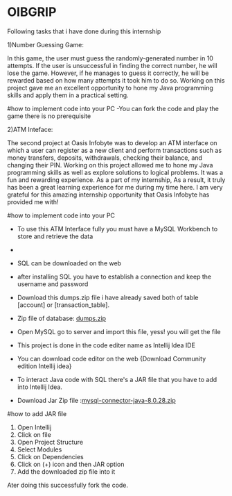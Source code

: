 # OIBGRIP

Following tasks that i have done during this internship

1)Number Guessing Game:

In this game, the user must guess the randomly-generated number in 10 attempts. If the user is unsuccessful in finding the correct number, he will lose the game. However, if he manages to guess it correctly, he will be rewarded based on how many attempts it took him to do so. Working on this project gave me an excellent opportunity to hone my Java programming skills and apply them in a practical setting.

#how to implement code into your PC
-You can fork the code and play the game there is no prerequisite

2)ATM Inteface:

The second project at Oasis Infobyte was to develop an ATM interface on which a user can register as a new client and perform transactions such as money transfers, deposits, withdrawals, checking their balance, and changing their PIN. Working on this project allowed me to hone my Java programming skills as well as explore solutions to logical problems. It was a fun and rewarding experience. As a part of my internship, As a result, it truly has been a great learning experience for me during my time here. I am very grateful for this amazing internship opportunity that Oasis Infobyte has provided me with!

#how to implement code into your PC

- To use this ATM Interface fully you must have a MySQL Workbench to store and retrieve the data
- 
- SQL can be downloaded on the web 

- after installing SQL you have to establish a connection and keep the username and password

- Download this dumps.zip file i have already saved both of table [account] or [transaction_table].

- Zip file of database: [dumps.zip](https://github.com/mirzaAfnanBaig/OIBGRIP/files/10324276/dumps.zip)

- Open MySQL go to server and import this file, yess! you will get the file
 
- This project is done in the code editer name as Intellij Idea IDE

- You can download code editor on the web {Download Community edition Intellij idea}

- To interact Java code with SQL there's a JAR file that you have to add into Intellij Idea. 
- Download Jar Zip file :[mysql-connector-java-8.0.28.zip](https://github.com/mirzaAfnanBaig/OIBGRIP/files/10324631/mysql-connector-java-8.0.28.zip)

#how to add JAR file

1. Open Intellij
2. Click on file 
3. Open Project Structure
4. Select Modules
5. Click on Dependencies
6. Click on (+) icon and then JAR option
7. Add the downloaded zip file into it

Ater doing this successfully fork the code.
